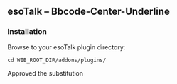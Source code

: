 ## esoTalk – Bbcode-Center-Underline

### Installation

Browse to your esoTalk plugin directory:
```
cd WEB_ROOT_DIR/addons/plugins/
```
Approved the substitution
```
